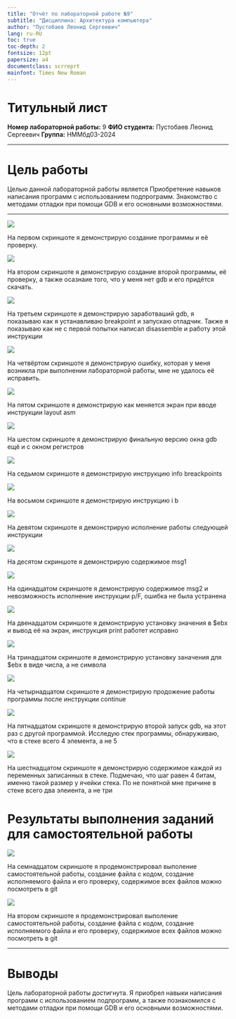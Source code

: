 ```yaml
---
title: "Отчёт по лабораторной работе №9"
subtitle: "Дисциплина: Архитектура компьютера"
author: "Пустобаев Леонид Сергеевич"
lang: ru-RU
toc: true
toc-depth: 2
fontsize: 12pt
papersize: a4
documentclass: scrreprt
mainfont: Times New Roman
---
```


# Титульный лист

**Номер лабораторной работы:** 9 
**ФИО студента:** Пустобаев Леонид Сергеевич
**Группа:** НММбд03-2024

---

# Цель работы

Целью данной лабораторной работы является Приобретение навыков написания программ с использованием подпрограмм. Знакомство с методами отладки при помощи GDB и его основными возможностями.

---

![](images/Screenshot_1.png)
<br>
<p style="margin-top: 10px;">
На первом скриншоте я демонстрирую создание программы и её проверку.
</p>

![](images/Screenshot_2.png)
<br>
<p style="margin-top: 10px;">
На втором скриншоте я демонстрирую создание второй программы, её проверку, а также осазнаие того, что у меня нет gdb и его придётся скачать.
</p>

![](images/Screenshot_3.png)
<br>
<p style="margin-top: 10px;">
На третьем скриншоте я демонстрирую заработваший gdb, я показываю как я устанавливаю breakpoint и запускаю отладчик. Также я показываю как не с первой попытки написал disassemble и работу этой инструкции
</p>

![](images/Screenshot_4.png)
<br>
<p style="margin-top: 10px;">
На четвёртом скриншоте я демонстрирую ошибку, которая у меня возникла при выполнении лабораторной работы, мне не удалось её исправить.
</p>

![](images/Screenshot_5.png)
<br>
<p style="margin-top: 10px;">
На пятом скриншоте я демонстрирую как меняется экран при вводе инструкции layout asm
</p>

![](images/Screenshot_6.png)
<br>
<p style="margin-top: 10px;">
На шестом скриншоте я демонстрирую финальную версию окна gdb ещё и с окном регистров
</p>

![](images/Screenshot_7.png)
<br>
<p style="margin-top: 10px;">
На седьмом скриншоте я демонстрирую инструкцию info breackpoints 
</p>

![](images/Screenshot_8.png)
<br>
<p style="margin-top: 10px;">
На восьмом скриншоте я демонстрирую инструкцию i b
</p>

![](images/Screenshot_9.png)
<br>
<p style="margin-top: 10px;">
На девятом скриншоте я демонстрирую исполнение работы следующей инструкции
</p>

![](images/Screenshot_10.png)
<br>
<p style="margin-top: 10px;">
На десятом скриншоте я демонстрирую содержимое msg1
</p>

![](images/Screenshot_11.png)
<br>
<p style="margin-top: 10px;">
На одинадцатом скриншоте я демонстрирую содержимое msg2 и невозможность исполнение инструкции p/F, ошибка не была устранена
</p>

![](images/Screenshot_12.png)
<br>
<p style="margin-top: 10px;">
На двенадцатом скриншоте я демонстрирую установку значения в $ebx и вывод её на экран, инструкция print работет исправно
</p>

![](images/Screenshot_13.png)
<br>
<p style="margin-top: 10px;">
На тринадцатом скриншоте я демонстрирую установку заначения для $ebx в виде числа, а не символа
</p>

![](images/Screenshot_14.png)
<br>
<p style="margin-top: 10px;">
На четырнадцатом скриншоте я демонстрирую продожение работы программы после инструкции continue
</p>

![](images/Screenshot_15.png)
<br>
<p style="margin-top: 10px;">
На пятнадцатом скриншоте я демонстрирую второй запуск gdb, на этот раз с другой программой. Исследую стек программы, обнаруживаю, что в стеке всего 4 элемента, а не 5
</p>

![](images/Screenshot_16.png)
<br>
<p style="margin-top: 10px;">
На шестнадцатом скриншоте я демонстрирую содержимое каждой из переменных записанных в стеке. Подмечаю, что шаг равен 4 битам, именно такой размер у ячейки стека. По не понятной мне причине в стеке всего два элеиента, а не три
</p>



# Результаты выполнения заданий для самостоятельной работы
![](images/Screenshot_17.png)
<br>
<p style="margin-top: 10px;">
На семнадцатом скриншоте я продемонстрировал выполение самостоятельной работы, создание файла с кодом, создание исполняемого файла и его проверку, содержимое всех файлов можно посмотреть в git
</p>

![](images/Screenshot_18.png)
<br>
<p style="margin-top: 10px;">
На втором скриншоте я продемонстрировал выполение самостоятельной работы, создание файла с кодом, создание исполняемого файла и его проверку, содержимое всех файлов можно посмотреть в git
</p>


---

# Выводы

Цель лабораторной работы достигнута. Я приобрел навыки написания программ с использованием подпрограмм, а также познакомился с методами отладки при помощи GDB и его основными возможностями.
